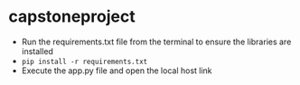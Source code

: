 # capstoneproject
- Run the requirements.txt file from the terminal to ensure the libraries are installed
- `pip install -r requirements.txt`
- Execute the app.py file and open the local host link
